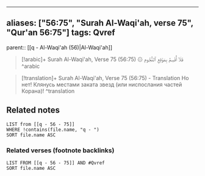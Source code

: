 
---
aliases: ["56:75", "Surah Al-Waqi'ah, verse 75", "Qur'an 56:75"]
tags: Qvref
---

parent:: [[q - Al-Waqi'ah (56)|Al-Waqi'ah]]

> [!arabic]+ Surah Al-Waqi'ah, Verse 75 (56:75)
> <span class="quran-arabic">۞ فَلَآ أُقْسِمُ بِمَوَٰقِعِ ٱلنُّجُومِ</span>
^arabic

> [!translation]+ Surah Al-Waqi'ah, Verse 75 (56:75) - Translation
> Но нет! Клянусь местами заката звезд (или ниспослания частей Корана)!
^translation



## Related notes
```dataview
LIST from [[q - 56 - 75]]
WHERE !contains(file.name, "q - ")
SORT file.name ASC
```

### Related verses (footnote backlinks)
```dataview
LIST FROM [[q - 56 - 75]] AND #Qvref
SORT file.name ASC
```

